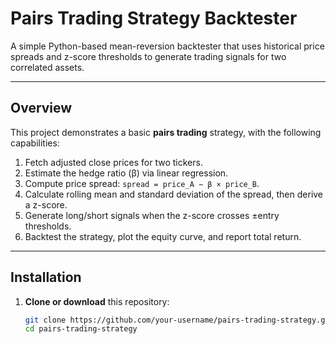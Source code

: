 # Pairs Trading Strategy Backtester

A simple Python-based mean-reversion backtester that uses historical price spreads and z-score thresholds to generate trading signals for two correlated assets.

---

## Overview

This project demonstrates a basic **pairs trading** strategy, with the following capabilities:

1. Fetch adjusted close prices for two tickers.  
2. Estimate the hedge ratio (β) via linear regression.  
3. Compute price spread: `spread = price_A − β × price_B`.  
4. Calculate rolling mean and standard deviation of the spread, then derive a z-score.  
5. Generate long/short signals when the z-score crosses ±entry thresholds.  
6. Backtest the strategy, plot the equity curve, and report total return.

---

## Installation

1. **Clone or download** this repository:  
   ```bash
   git clone https://github.com/your-username/pairs-trading-strategy.git
   cd pairs-trading-strategy
